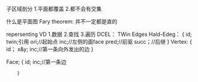 子区域剖分
1.平面都覆盖
2.都不会有交集


什么是平面图
Fary theorem:
并不一定都是直的

repersenting VD
1.数据
2.查找
3.遍历
DCEL：
TWin Edges
Hald-Edeg：
        {
        id;
        twin;引用
        ori;//起始点
        inc;//左侧的面face
        pred;//前驱
        succ；//后继
        }
Vertex:
        {
        id；
        x&y;
        inc;//第一条向外发出的边
        }
        
Face;
        {
        id;
        inc;//第一条边
        
        }